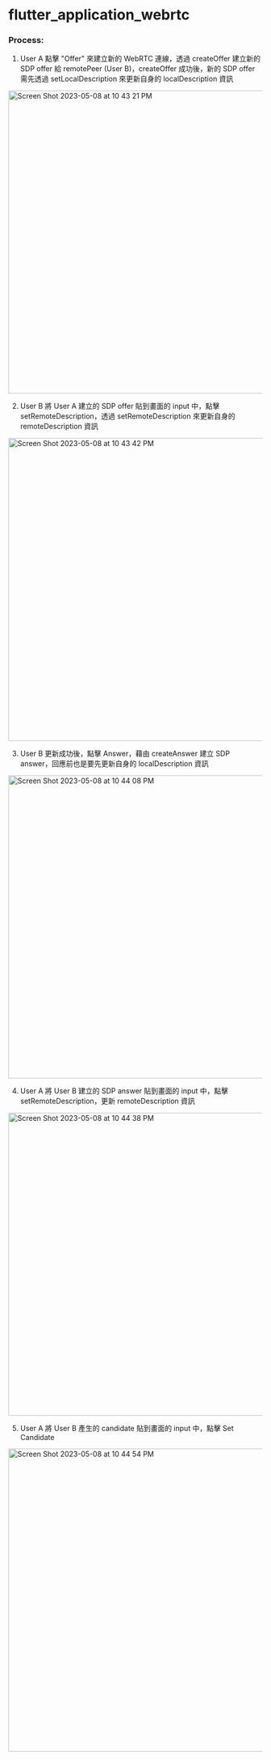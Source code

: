 # flutter_application_webrtc

### Process:

1. User A 點擊 "Offer" 來建立新的 WebRTC 連線，透過 createOffer 建立新的 SDP offer 給 remotePeer (User B)，createOffer 成功後，新的 SDP offer 需先透過 setLocalDescription 來更新自身的 localDescription 資訊
<img width="600" alt="Screen Shot 2023-05-08 at 10 43 21 PM" src="https://user-images.githubusercontent.com/77234273/236855046-a06e0bf2-d544-4713-8368-ebca30c82aec.png">

2. User B 將 User A 建立的 SDP offer 貼到畫面的 input 中，點擊 setRemoteDescription，透過 setRemoteDescription 來更新自身的 remoteDescription 資訊
<img width="600" alt="Screen Shot 2023-05-08 at 10 43 42 PM" src="https://user-images.githubusercontent.com/77234273/236855088-4a1e396f-f3f3-4c4f-a6cd-573917feb908.png">

3. User B 更新成功後，點擊 Answer，藉由 createAnswer 建立 SDP answer，回應前也是要先更新自身的 localDescription 資訊
<img width="600" alt="Screen Shot 2023-05-08 at 10 44 08 PM" src="https://user-images.githubusercontent.com/77234273/236855103-2d677175-4d63-47ef-8602-960e583446f1.png">

4. User A 將 User B 建立的 SDP answer 貼到畫面的 input 中，點擊 setRemoteDescription，更新 remoteDescription 資訊
<img width="600" alt="Screen Shot 2023-05-08 at 10 44 38 PM" src="https://user-images.githubusercontent.com/77234273/236855122-69a55027-4344-43ca-a960-c239321a8df9.png">

5. User A 將 User B 產生的 candidate 貼到畫面的 input 中，點擊 Set Candidate
<img width="600" alt="Screen Shot 2023-05-08 at 10 44 54 PM" src="https://user-images.githubusercontent.com/77234273/236855146-0d00ff9a-a676-410d-90a6-b41f83335bd0.png">

